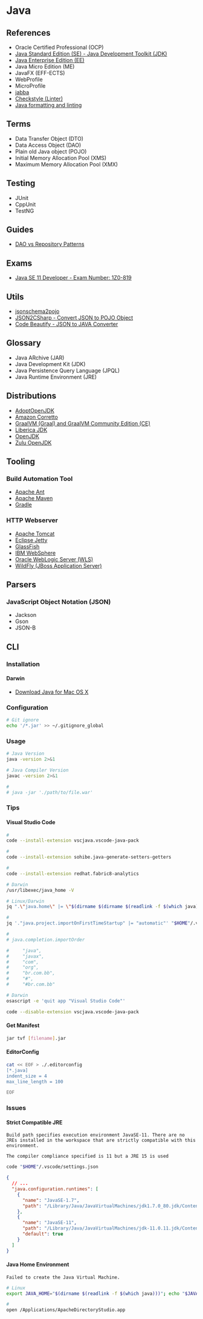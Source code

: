 # Java

<!--
https://linkedin.com/learning/advanced-java-programming-2/learn-advanced-java-programming
https://linkedin.com/learning/paths/become-a-java-programmer

https://github.com/diegocsilva/visitsroutes

https://github.com/JuMp3/demo-quarkus/blob/088392a7058087cc80a23e7eb8b76b4988756f4d/src/main/java/it/jump3/dao/repository/UserRepository.java

https://github.com/anagomescruz/employee-api

https://linkedin.com/learning/calling-rest-apis-with-java/restful-apis-in-java-application-architectures

https://learn.oracle.com/ols/home/java-25th-anniversary-learning-subscription/82508

https://app.pluralsight.com/paths/skill/java

https://app.pluralsight.com/paths/skill/java-ee-foundations

https://linkedin.com/learning/search?keywords=eclipselink

https://app.pluralsight.com/library/courses/java-persistence-api-21/table-of-contents

JDBC
Swing
Spring Framework
JUnit
Facelets
HttpClient

Enterprise Information Systems Tier
-->

## References

- Oracle Certified Professional (OCP)
- [Java Standard Edition (SE) - Java Development Toolkit (JDK)](/java-se.md)
- [Java Enterprise Edition (EE)](/java-ee.md)
- Java Micro Edition (ME)
- JavaFX (EFF-ECTS)
- WebProfile
- MicroProfile
- [jabba](/jabba.md)
- [Checkstyle (Linter)](/checkstyle.md)
- [Java formatting and linting](https://code.visualstudio.com/docs/java/java-linting)

## Terms

- Data Transfer Object (DTO)
- Data Access Object (DAO)
- Plain old Java object (POJO)
- Initial Memory Allocation Pool (XMS)
- Maximum Memory Allocation Pool (XMX)

## Testing

- JUnit
- CppUnit
- TestNG

## Guides

- [DAO vs Repository Patterns](https://www.baeldung.com/java-dao-vs-repository)

<!-- ## Pattern

- Resource -> Repository -> Domain/Entity
- Resource -> Service -> Repository -> Domain/Entity
- Resource -> Service -> Mapper (MapStruct) -> DTO -> Domain/Entity -->

## Exams

- [Java SE 11 Developer - Exam Number: 1Z0-819](https://education.oracle.com/x/pexam_1Z0-819)

## Utils

- [jsonschema2pojo](https://www.jsonschema2pojo.org/)
- [JSON2CSharp - Convert JSON to POJO Object](https://json2csharp.com/json-to-pojo)
- [Code Beautify - JSON to JAVA Converter](https://codebeautify.org/json-to-java-converter)

## Glossary

- Java ARchive (JAR)
- Java Development Kit (JDK)
- Java Persistence Query Language (JPQL)
- Java Runtime Environment (JRE)

## Distributions

- [AdoptOpenJDK](https://adoptopenjdk.net/)
- [Amazon Corretto](https://aws.amazon.com/pt/corretto/)
- [GraalVM (Graal) and GraalVM Community Edition (CE) ](https://www.graalvm.org/downloads/)
- [Liberica JDK](https://bell-sw.com/pages/downloads/)
- [OpenJDK](https://openjdk.java.net/)
- [Zulu OpenJDK](https://www.azul.com/downloads/zulu-community/)

## Tooling

### Build Automation Tool

- [Apache Ant](/apache/apache-ant.md)
- [Apache Maven](/apache/apache-maven.md)
- [Gradle](/gradle.md)

### HTTP Webserver

- [Apache Tomcat](/apache/apache-tomcat.md)
- [Eclipse Jetty](/eclipse/eclipse-jetty.md)
- [GlassFish](/glassfish.md)
- [IBM WebSphere](/ibm_websphere.md)
- [Oracle WebLogic Server (WLS)](/oracle-weblogic.md)
- [WildFly (JBoss Application Server)](/redhat/redhat-wildfly.md)

## Parsers

### JavaScript Object Notation (JSON)

- Jackson
- Gson
- JSON-B

<!-- https://itsallbinary.com/jackson-vs-gson-vs-json-b-vs-json-p-vs-org-json-vs-jsonpath-java-json-libraries-features-comparison/ -->

## CLI

### Installation

#### Darwin

- [Download Java for Mac OS X](https://java.com/en/download/mac_download.jsp)

### Configuration

```sh
# Git ignore
echo '/*.jar' >> ~/.gitignore_global
```

### Usage

```sh
# Java Version
java -version 2>&1

# Java Compiler Version
javac -version 2>&1

#
# java -jar './path/to/file.war'
```

### Tips

<!-- #### Assertor

```sh
java -ea Assertor
``` -->

#### Visual Studio Code

```sh
#
code --install-extension vscjava.vscode-java-pack

#
code --install-extension sohibe.java-generate-setters-getters

#
code --install-extension redhat.fabric8-analytics
```

```sh
# Darwin
/usr/libexec/java_home -V

# Linux/Darwin
jq ".\"java.home\" |= \"$(dirname $(dirname $(readlink -f $(which java))))\"" "$PWD"/.vscode/settings.json | sponge "$PWD"/.vscode/settings.json

#
jq '."java.project.importOnFirstTimeStartup" |= "automatic"' "$HOME"/.vscode/settings.json | sponge "$HOME"/.vscode/settings.json

#
# java.completion.importOrder

#     "java",
#     "javax",
#     "com",
#     "org",
#     "br.com.bb",
#     "#",
#     "#br.com.bb"
```

<!-- ```sh
code './.vscode/settings.json'
```

```json
{
  "files.exclude": {
    "**/.classpath": true,
    "**/.project": true,
    "**/.settings": true,
    "**/.factorypath": true
  },
  "java.configuration.updateBuildConfiguration": "automatic"
}
``` -->

```sh
# Darwin
osascript -e 'quit app "Visual Studio Code"'

code --disable-extension vscjava.vscode-java-pack
```

#### Get Manifest

```sh
jar tvf [filename].jar
```

<!-- ####

"java.server.launchMode": "LightWeight"
  "java.configuration.checkProjectSettingsExclusions": false -->

#### EditorConfig

```sh
cat << EOF > ./.editorconfig
[*.java]
indent_size = 4
max_line_length = 100

EOF
```

<!-- ####

```sh
jar -xvf ./target/[name].war

cd WEB-INF

java -classpath 'lib/*:classes/.' [yourpackage.YourClassName]
``` -->

### Issues

#### Strict Compatible JRE

```log
Build path specifies execution environment JavaSE-11. There are no JREs installed in the workspace that are strictly compatible with this environment.

The compiler compliance specified is 11 but a JRE 15 is used
```

```sh
code "$HOME"/.vscode/settings.json
```

```json
{
  // ...
  "java.configuration.runtimes": [
    {
      "name": "JavaSE-1.7",
      "path": "/Library/Java/JavaVirtualMachines/jdk1.7.0_80.jdk/Contents/Home"
    },
    {
      "name": "JavaSE-11",
      "path": "/Library/Java/JavaVirtualMachines/jdk-11.0.11.jdk/Contents/Home",
      "default": true
    }
  ]
}
```

#### Java Home Environment

```log
Failed to create the Java Virtual Machine.
```

<!--
https://www.pushing-pixels.org/2020/06/19/fixing-the-failed-to-create-the-java-virtual-machine-error-on-eclipse-startup-on-a-mac.html
-->

```sh
# Linux
export JAVA_HOME="$(dirname $(readlink -f $(which java)))"; echo "$JAVA_HOME"

#
open /Applications/ApacheDirectoryStudio.app
```
